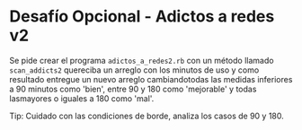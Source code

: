 # Desafío Opcional - Adictos a redes v2

Se pide crear el programa `adictos_a_redes2.rb` con un método llamado `scan_addicts2` quereciba un arreglo con los minutos de uso y  como resultado entregue un nuevo arreglo cambiandotodas las medidas inferiores a  90 minutos como 'bien', entre 90 y  180 como 'mejorable' y  todas lasmayores o iguales a 180 como 'mal'.

Tip: Cuidado con las condiciones de borde, analiza los casos de 90 y 180.
